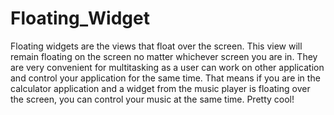 # Floating_Widget
 
Floating widgets are the views that float over the screen. This view will remain floating on the screen no matter whichever screen you are in. They are very convenient for multitasking as a user can work on other application and control your application for the same time. That means if you are in the calculator application and a widget from the music player is floating over the screen, you can control your music at the same time. Pretty cool!
